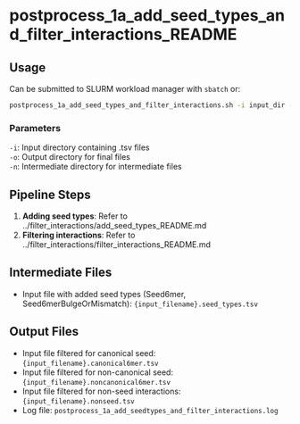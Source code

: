 # postprocess_1a_add_seed_types_and_filter_interactions_README

## Usage

Can be submitted to SLURM workload manager with `sbatch` or:
```bash
postprocess_1a_add_seed_types_and_filter_interactions.sh -i input_dir -o output_dir -n intermediate_dir
```
### Parameters

`-i`: Input directory containing .tsv files  
`-o`: Output directory for final files  
`-n`: Intermediate directory for intermediate files  

## Pipeline Steps

1. **Adding seed types**: Refer to ../filter_interactions/add_seed_types_README.md
2. **Filtering interactions**: Refer to ../filter_interactions/filter_interactions_README.md

## Intermediate Files

- Input file with added seed types (Seed6mer, Seed6merBulgeOrMismatch): `{input_filename}.seed_types.tsv`

## Output Files

- Input file filtered for canonical seed: `{input_filename}.canonical6mer.tsv`
- Input file filtered for non-canonical seed: `{input_filename}.noncanonical6mer.tsv`
- Input file filtered for non-seed interactions: `{input_filename}.nonseed.tsv`
- Log file: `postprocess_1a_add_seedtypes_and_filter_interactions.log`